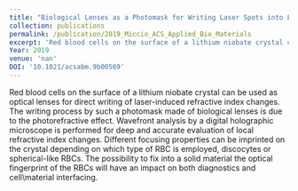 ```yaml
---
title: "Biological Lenses as a Photomask for Writing Laser Spots into Ferroelectric Crystals"
collection: publications
permalink: /publication/2019_Miccio_ACS_Applied_Bio_Materials
excerpt: 'Red blood cells on the surface of a lithium niobate crystal can be used as optical lenses for direct writing of laser-induced refractive index changes. The writing process by such a photomask made of biological lenses is due to the photorefractive effect. Wavefront analysis by a digital holographic microscope is performed for deep and accurate evaluation of local refractive index changes. Different focusing properties can be imprinted on the crystal depending on which type of RBC is employed, discocytes or spherical-like RBCs. The possibility to fix into a solid material the optical fingerprint of the RBCs will have an impact on both diagnostics and cell\material interfacing.'
Year: 2019
venue: 'nan'
DOI: '10.1021/acsabm.9b00569'
---
```

Red blood cells on the surface of a lithium niobate crystal can be used as optical lenses for direct writing of laser-induced refractive index changes. The writing process by such a photomask made of biological lenses is due to the photorefractive effect. Wavefront analysis by a digital holographic microscope is performed for deep and accurate evaluation of local refractive index changes. Different focusing properties can be imprinted on the crystal depending on which type of RBC is employed, discocytes or spherical-like RBCs. The possibility to fix into a solid material the optical fingerprint of the RBCs will have an impact on both diagnostics and cell\material interfacing.
